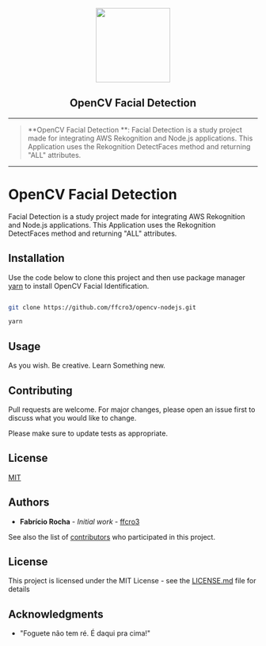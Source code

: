 <p align="center">
  <a  href="https://aws.amazon.com/rekognition/?nc1=h_ls" target="_blank">
  <img width="auto" height="150" src="https://i.imgur.com/MHrj8y3.png"></a>
</p>

<h2  align="center">OpenCV Facial Detection</h2>

---

> **OpenCV Facial Detection **: Facial Detection is a study project made for integrating AWS Rekognition and Node.js applications. This Application uses the Rekognition DetectFaces method and returning "ALL" attributes.

---

# OpenCV Facial Detection

Facial Detection is a study project made for integrating AWS Rekognition and Node.js applications.
This Application uses the Rekognition DetectFaces method and returning "ALL" attributes.

## Installation

Use the code below to clone this project and then use package manager [yarn](https://yarnpkg.com/) to install OpenCV Facial Identification.



```bash

git clone https://github.com/ffcro3/opencv-nodejs.git

yarn

```

## Usage

As you wish. Be creative. Learn Something new.


## Contributing
Pull requests are welcome. For major changes, please open an issue first to discuss what you would like to change.

Please make sure to update tests as appropriate.

## License
[MIT](https://choosealicense.com/licenses/mit/)

## Authors

* **Fabrício Rocha** - *Initial work* - [ffcro3](https://github.com/ffcro3)

See also the list of [contributors](https://github.com/ffcro3/geocoding-extractor/contributors) who participated in this project.

## License

This project is licensed under the MIT License - see the [LICENSE.md](LICENSE.md) file for details

## Acknowledgments

* "Foguete não tem ré. É daqui pra cima!"
